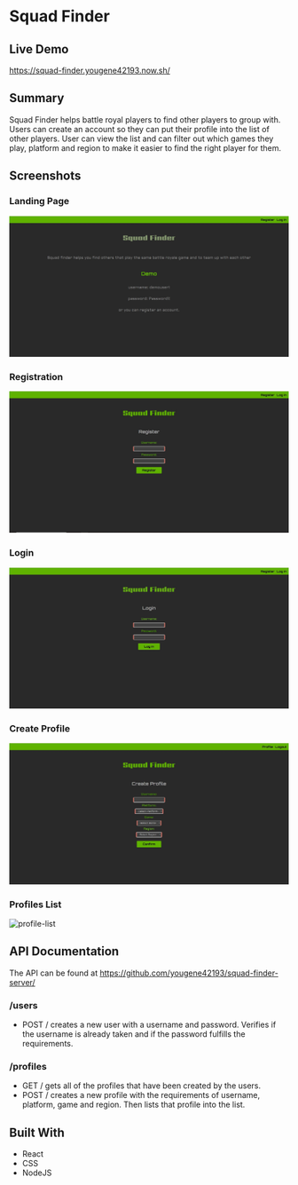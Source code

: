 # Squad Finder
## Live Demo
https://squad-finder.yougene42193.now.sh/
## Summary
Squad Finder helps battle royal players to find other players to group with. Users can create an account so they can put their profile into the list of other players. User can view the list and can filter out which games they play, platform and region to make it easier to find the right player for them.
## Screenshots
### Landing Page
![landing-page](screenshots/landing-page.JPG)
### Registration
![registration](screenshots/registration-page.JPG)
### Login
![login](screenshots/login-page.JPG)
### Create Profile
![create-profile](screenshots/create-profile.JPG)
### Profiles List
![profile-list](screenshots/profile-list.JPG)
## API Documentation
The API can be found at https://github.com/yougene42193/squad-finder-server/
### /users 
* POST / creates a new user with a username and password. Verifies if the username is already taken and if the password fulfills the requirements.
### /profiles
* GET / gets all of the profiles that have been created by the users.
* POST / creates a new profile with the requirements of username, platform, game and region. Then lists that profile into the list.
## Built With
* React
* CSS
* NodeJS
